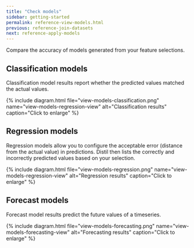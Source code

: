 ```yaml
---
title: "Check models"
sidebar: getting-started
permalink: reference-view-models.html
previous: reference-join-datasets
next: reference-apply-models
---
```


Compare the accuracy of models generated from your feature selections.

## Classification models ##

Classification model results report whether the predicted values matched the actual values.

{% include diagram.html file="view-models-classification.png" name="view-models-regression-view" alt="Classification results" caption="Click to enlarge" %}

## Regression models ##

Regression models allow you to configure the acceptable error (distance from the actual value) in predictions. Distil then lists the correctly and incorrectly predicted values based on your selection.

{% include diagram.html file="view-models-regression.png" name="view-models-regression-view" alt="Regression results" caption="Click to enlarge" %}

## Forecast models ##

Forecast model results predict the future values of a timeseries.

{% include diagram.html file="view-models-forecasting.png" name="view-models-forecasting-view" alt="Forecasting results" caption="Click to enlarge" %}